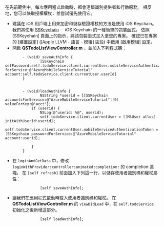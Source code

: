 
在先前範例中，每次應用程式啟動時，都會連繫識別提供者和行動服務。 相反地，您可以快取授權權杖，並嘗試優先使用它。

* 建議在 iOS 用戶端上用來加密和儲存驗證權杖的方法是使用 iOS Keychain。 我們將使用 [SSKeychain](https://github.com/soffes/sskeychain) -- iOS Keychain 的一種簡單的包裝函式。 依照 [SSKeychain] 頁面上的指示，將該包裝函式加入至您的專案。 確認已在專案的 [建置設定] ([Apple LLVM - 語言 - 模組] 區段) 中啟用 [啟用模組] 設定。
* 開啟 **QSTodoListViewController.m** ，並加入下列程式碼：

```
        - (void) saveAuthInfo {
                [SSKeychain setPassword:self.todoService.client.currentUser.mobileServiceAuthenticationToken forService:@"AzureMobileServiceTutorial" account:self.todoService.client.currentUser.userId]
        }


        - (void)loadAuthInfo {
                NSString *userid = [[SSKeychain accountsForService:@"AzureMobileServiceTutorial"][0] valueForKey:@"acct"];
            if (userid) {
                NSLog(@"userid: %@", userid);
                self.todoService.client.currentUser = [[MSUser alloc] initWithUserId:userid];
                 self.todoService.client.currentUser.mobileServiceAuthenticationToken = [SSKeychain passwordForService:@"AzureMobileServiceTutorial" account:userid];

            }
        }
```

* 在 `loginAndGetData` 中，修改 `loginWithProvider:controller:animated:completion:` 的 completion 區塊。 在 `[self refresh]` 前面加入下列這一行，以儲存使用者識別碼和權杖屬性：

```
                [self saveAuthInfo];
```

* 讓我們在應用程式啟動時載入使用者識別碼和權杖。 在 **QSTodoListViewController.m** 的 `viewDidLoad` 中，在 `self.todoService` 初始化之後新增這部分。

```
                [self loadAuthInfo];
```


<!--HONumber=Jan17_HO3-->



